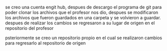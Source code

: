 se creo una cuenta engit hub, despues de descargo el programa de git para poder clonar los archivos que el profesor nos dio, despues se modificaron los archivos que fueron guardados en una carpeta y se volvieron a guardar.
despues de realizar los cambios se regresaron a su lugar de origen en el repositorio del profesor

psteriormente se creo un repositorio propio en el cual se realizaron cambios para regresarlo al repositorio de origen 
